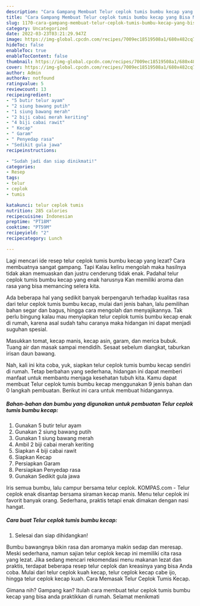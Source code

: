 ```yaml
---
description: "Cara Gampang Membuat Telur ceplok tumis bumbu kecap yang Bisa Manjain Lidah, Buat Buka Puasa Enak"
title: "Cara Gampang Membuat Telur ceplok tumis bumbu kecap yang Bisa Manjain Lidah, Buat Buka Puasa Enak"
slug: 1170-cara-gampang-membuat-telur-ceplok-tumis-bumbu-kecap-yang-bisa-manjain-lidah-buat-buka-puasa-enak
category: Uncategorized
date: 2022-03-23T03:21:29.947Z
image: https://img-global.cpcdn.com/recipes/7009ec18519508a1/680x482cq70/telur-ceplok-tumis-bumbu-kecap-foto-resep-utama.jpg
hideToc: false
enableToc: true
enableTocContent: false
thumbnail: https://img-global.cpcdn.com/recipes/7009ec18519508a1/680x482cq70/telur-ceplok-tumis-bumbu-kecap-foto-resep-utama.jpg
cover: https://img-global.cpcdn.com/recipes/7009ec18519508a1/680x482cq70/telur-ceplok-tumis-bumbu-kecap-foto-resep-utama.jpg
author: Admin
authorAv: notfound
ratingvalue: 5
reviewcount: 13
recipeingredient:
- "5 butir telur ayam"
- "2 siung bawang putih"
- "1 siung bawang merah"
- "2 biji cabai merah keriting"
- "4 biji cabai rawit"
- " Kecap"
- " Garam"
- " Penyedap rasa"
- "Sedikit gula jawa"
recipeinstructions:

- "Sudah jadi dan siap dinikmati!"
categories:
- Resep
tags:
- telur
- ceplok
- tumis

katakunci: telur ceplok tumis 
nutrition: 285 calories
recipecuisine: Indonesian
preptime: "PT18M"
cooktime: "PT59M"
recipeyield: "2"
recipecategory: Lunch

---
```



Lagi mencari ide resep telur ceplok tumis bumbu kecap yang lezat? Cara membuatnya sangat gampang. Tapi Kalau keliru mengolah maka hasilnya tidak akan memuaskan dan justru cenderung tidak enak. Padahal telur ceplok tumis bumbu kecap yang enak harusnya Kan memiliki aroma dan rasa yang bisa memancing selera kita.


Ada beberapa hal yang sedikit banyak berpengaruh terhadap kualitas rasa dari telur ceplok tumis bumbu kecap, mulai dari jenis bahan, lalu pemilihan bahan segar dan bagus, hingga cara mengolah dan menyajikannya. Tak perlu bingung kalau mau menyiapkan telur ceplok tumis bumbu kecap enak di rumah, karena asal sudah tahu caranya maka hidangan ini dapat menjadi suguhan spesial.

Masukkan tomat, kecap manis, kecap asin, garam, dan merica bubuk. Tuang air dan masak sampai mendidih. Sesaat sebelum diangkat, taburkan irisan daun bawang.


Nah, kali ini kita coba, yuk, siapkan telur ceplok tumis bumbu kecap sendiri di rumah. Tetap berbahan yang sederhana, hidangan ini dapat memberi manfaat untuk membantu menjaga kesehatan tubuh kita. Kamu dapat membuat Telur ceplok tumis bumbu kecap menggunakan 9 jenis bahan dan 0 langkah pembuatan. Berikut ini cara untuk membuat hidangannya.

<!--inarticleads1-->

##### Bahan-bahan dan bumbu yang digunakan untuk pembuatan Telur ceplok tumis bumbu kecap:

1. Gunakan 5 butir telur ayam
1. Gunakan 2 siung bawang putih
1. Gunakan 1 siung bawang merah
1. Ambil 2 biji cabai merah keriting
1. Siapkan 4 biji cabai rawit
1. Siapkan  Kecap
1. Persiapkan  Garam
1. Persiapkan  Penyedap rasa
1. Gunakan Sedikit gula jawa


Iris semua bumbu, lalu campur bersama telur ceplok. KOMPAS.com - Telur ceplok enak disantap bersama siraman kecap manis. Menu telur ceplok ini favorit banyak orang. Sederhana, praktis tetapi enak dimakan dengan nasi hangat. 

<!--inarticleads2-->

##### Cara buat Telur ceplok tumis bumbu kecap:


1. Selesai dan siap dihidangkan!

Bumbu bawangnya bikin rasa dan aromanya makin sedap dan meresap. Meski sederhana, namun sajian telur ceplok kecap ini memiliki cita rasa yang lezat. Jika sedang mencari rekomendasi menu makanan lezat dan praktis, terdapat beberapa resep telur ceplok dan kreasinya yang bisa Anda coba. Mulai dari telur ceplok kuah kecap, telur ceplok kecap cabe ijo, hingga telur ceplok kecap kuah. Cara Memasak Telur Ceplok Tumis Kecap. 

Gimana nih? Gampang kan? Itulah cara membuat telur ceplok tumis bumbu kecap yang bisa anda praktikkan di rumah. Selamat menikmati
